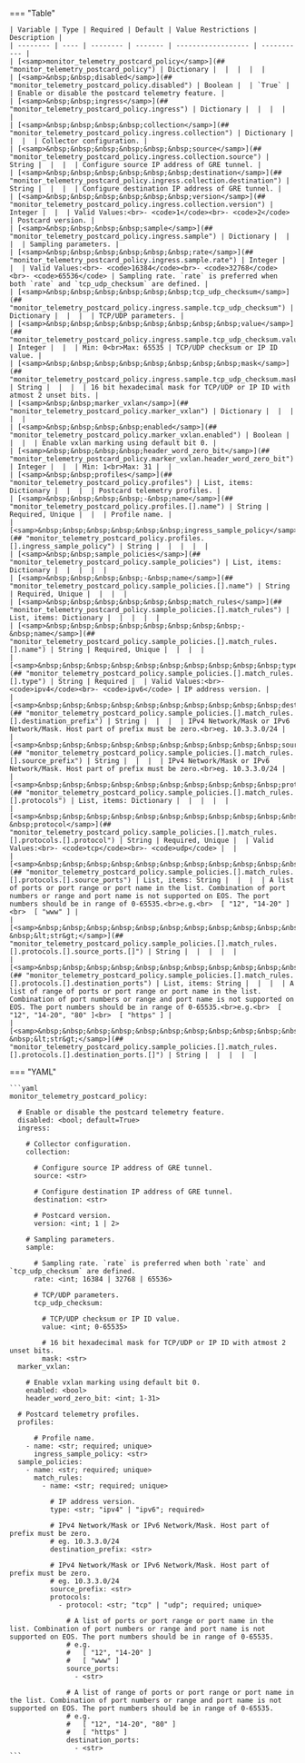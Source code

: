 <!--
  ~ Copyright (c) 2024 Arista Networks, Inc.
  ~ Use of this source code is governed by the Apache License 2.0
  ~ that can be found in the LICENSE file.
  -->
=== "Table"

    | Variable | Type | Required | Default | Value Restrictions | Description |
    | -------- | ---- | -------- | ------- | ------------------ | ----------- |
    | [<samp>monitor_telemetry_postcard_policy</samp>](## "monitor_telemetry_postcard_policy") | Dictionary |  |  |  |  |
    | [<samp>&nbsp;&nbsp;disabled</samp>](## "monitor_telemetry_postcard_policy.disabled") | Boolean |  | `True` |  | Enable or disable the postcard telemetry feature. |
    | [<samp>&nbsp;&nbsp;ingress</samp>](## "monitor_telemetry_postcard_policy.ingress") | Dictionary |  |  |  |  |
    | [<samp>&nbsp;&nbsp;&nbsp;&nbsp;collection</samp>](## "monitor_telemetry_postcard_policy.ingress.collection") | Dictionary |  |  |  | Collector configuration. |
    | [<samp>&nbsp;&nbsp;&nbsp;&nbsp;&nbsp;&nbsp;source</samp>](## "monitor_telemetry_postcard_policy.ingress.collection.source") | String |  |  |  | Configure source IP address of GRE tunnel. |
    | [<samp>&nbsp;&nbsp;&nbsp;&nbsp;&nbsp;&nbsp;destination</samp>](## "monitor_telemetry_postcard_policy.ingress.collection.destination") | String |  |  |  | Configure destination IP address of GRE tunnel. |
    | [<samp>&nbsp;&nbsp;&nbsp;&nbsp;&nbsp;&nbsp;version</samp>](## "monitor_telemetry_postcard_policy.ingress.collection.version") | Integer |  |  | Valid Values:<br>- <code>1</code><br>- <code>2</code> | Postcard version. |
    | [<samp>&nbsp;&nbsp;&nbsp;&nbsp;sample</samp>](## "monitor_telemetry_postcard_policy.ingress.sample") | Dictionary |  |  |  | Sampling parameters. |
    | [<samp>&nbsp;&nbsp;&nbsp;&nbsp;&nbsp;&nbsp;rate</samp>](## "monitor_telemetry_postcard_policy.ingress.sample.rate") | Integer |  |  | Valid Values:<br>- <code>16384</code><br>- <code>32768</code><br>- <code>65536</code> | Sampling rate. `rate` is preferred when both `rate` and `tcp_udp_checksum` are defined. |
    | [<samp>&nbsp;&nbsp;&nbsp;&nbsp;&nbsp;&nbsp;tcp_udp_checksum</samp>](## "monitor_telemetry_postcard_policy.ingress.sample.tcp_udp_checksum") | Dictionary |  |  |  | TCP/UDP parameters. |
    | [<samp>&nbsp;&nbsp;&nbsp;&nbsp;&nbsp;&nbsp;&nbsp;&nbsp;value</samp>](## "monitor_telemetry_postcard_policy.ingress.sample.tcp_udp_checksum.value") | Integer |  |  | Min: 0<br>Max: 65535 | TCP/UDP checksum or IP ID value. |
    | [<samp>&nbsp;&nbsp;&nbsp;&nbsp;&nbsp;&nbsp;&nbsp;&nbsp;mask</samp>](## "monitor_telemetry_postcard_policy.ingress.sample.tcp_udp_checksum.mask") | String |  |  |  | 16 bit hexadecimal mask for TCP/UDP or IP ID with atmost 2 unset bits. |
    | [<samp>&nbsp;&nbsp;marker_vxlan</samp>](## "monitor_telemetry_postcard_policy.marker_vxlan") | Dictionary |  |  |  |  |
    | [<samp>&nbsp;&nbsp;&nbsp;&nbsp;enabled</samp>](## "monitor_telemetry_postcard_policy.marker_vxlan.enabled") | Boolean |  |  |  | Enable vxlan marking using default bit 0. |
    | [<samp>&nbsp;&nbsp;&nbsp;&nbsp;header_word_zero_bit</samp>](## "monitor_telemetry_postcard_policy.marker_vxlan.header_word_zero_bit") | Integer |  |  | Min: 1<br>Max: 31 |  |
    | [<samp>&nbsp;&nbsp;profiles</samp>](## "monitor_telemetry_postcard_policy.profiles") | List, items: Dictionary |  |  |  | Postcard telemetry profiles. |
    | [<samp>&nbsp;&nbsp;&nbsp;&nbsp;-&nbsp;name</samp>](## "monitor_telemetry_postcard_policy.profiles.[].name") | String | Required, Unique |  |  | Profile name. |
    | [<samp>&nbsp;&nbsp;&nbsp;&nbsp;&nbsp;&nbsp;ingress_sample_policy</samp>](## "monitor_telemetry_postcard_policy.profiles.[].ingress_sample_policy") | String |  |  |  |  |
    | [<samp>&nbsp;&nbsp;sample_policies</samp>](## "monitor_telemetry_postcard_policy.sample_policies") | List, items: Dictionary |  |  |  |  |
    | [<samp>&nbsp;&nbsp;&nbsp;&nbsp;-&nbsp;name</samp>](## "monitor_telemetry_postcard_policy.sample_policies.[].name") | String | Required, Unique |  |  |  |
    | [<samp>&nbsp;&nbsp;&nbsp;&nbsp;&nbsp;&nbsp;match_rules</samp>](## "monitor_telemetry_postcard_policy.sample_policies.[].match_rules") | List, items: Dictionary |  |  |  |  |
    | [<samp>&nbsp;&nbsp;&nbsp;&nbsp;&nbsp;&nbsp;&nbsp;&nbsp;-&nbsp;name</samp>](## "monitor_telemetry_postcard_policy.sample_policies.[].match_rules.[].name") | String | Required, Unique |  |  |  |
    | [<samp>&nbsp;&nbsp;&nbsp;&nbsp;&nbsp;&nbsp;&nbsp;&nbsp;&nbsp;&nbsp;type</samp>](## "monitor_telemetry_postcard_policy.sample_policies.[].match_rules.[].type") | String | Required |  | Valid Values:<br>- <code>ipv4</code><br>- <code>ipv6</code> | IP address version. |
    | [<samp>&nbsp;&nbsp;&nbsp;&nbsp;&nbsp;&nbsp;&nbsp;&nbsp;&nbsp;&nbsp;destination_prefix</samp>](## "monitor_telemetry_postcard_policy.sample_policies.[].match_rules.[].destination_prefix") | String |  |  |  | IPv4 Network/Mask or IPv6 Network/Mask. Host part of prefix must be zero.<br>eg. 10.3.3.0/24 |
    | [<samp>&nbsp;&nbsp;&nbsp;&nbsp;&nbsp;&nbsp;&nbsp;&nbsp;&nbsp;&nbsp;source_prefix</samp>](## "monitor_telemetry_postcard_policy.sample_policies.[].match_rules.[].source_prefix") | String |  |  |  | IPv4 Network/Mask or IPv6 Network/Mask. Host part of prefix must be zero.<br>eg. 10.3.3.0/24 |
    | [<samp>&nbsp;&nbsp;&nbsp;&nbsp;&nbsp;&nbsp;&nbsp;&nbsp;&nbsp;&nbsp;protocols</samp>](## "monitor_telemetry_postcard_policy.sample_policies.[].match_rules.[].protocols") | List, items: Dictionary |  |  |  |  |
    | [<samp>&nbsp;&nbsp;&nbsp;&nbsp;&nbsp;&nbsp;&nbsp;&nbsp;&nbsp;&nbsp;&nbsp;&nbsp;-&nbsp;protocol</samp>](## "monitor_telemetry_postcard_policy.sample_policies.[].match_rules.[].protocols.[].protocol") | String | Required, Unique |  | Valid Values:<br>- <code>tcp</code><br>- <code>udp</code> |  |
    | [<samp>&nbsp;&nbsp;&nbsp;&nbsp;&nbsp;&nbsp;&nbsp;&nbsp;&nbsp;&nbsp;&nbsp;&nbsp;&nbsp;&nbsp;source_ports</samp>](## "monitor_telemetry_postcard_policy.sample_policies.[].match_rules.[].protocols.[].source_ports") | List, items: String |  |  |  | A list of ports or port range or port name in the list. Combination of port numbers or range and port name is not supported on EOS. The port numbers should be in range of 0-65535.<br>e.g.<br>  [ "12", "14-20" ]<br>  [ "www" ] |
    | [<samp>&nbsp;&nbsp;&nbsp;&nbsp;&nbsp;&nbsp;&nbsp;&nbsp;&nbsp;&nbsp;&nbsp;&nbsp;&nbsp;&nbsp;&nbsp;&nbsp;-&nbsp;&lt;str&gt;</samp>](## "monitor_telemetry_postcard_policy.sample_policies.[].match_rules.[].protocols.[].source_ports.[]") | String |  |  |  |  |
    | [<samp>&nbsp;&nbsp;&nbsp;&nbsp;&nbsp;&nbsp;&nbsp;&nbsp;&nbsp;&nbsp;&nbsp;&nbsp;&nbsp;&nbsp;destination_ports</samp>](## "monitor_telemetry_postcard_policy.sample_policies.[].match_rules.[].protocols.[].destination_ports") | List, items: String |  |  |  | A list of range of ports or port range or port name in the list. Combination of port numbers or range and port name is not supported on EOS. The port numbers should be in range of 0-65535.<br>e.g.<br>  [ "12", "14-20", "80" ]<br>  [ "https" ] |
    | [<samp>&nbsp;&nbsp;&nbsp;&nbsp;&nbsp;&nbsp;&nbsp;&nbsp;&nbsp;&nbsp;&nbsp;&nbsp;&nbsp;&nbsp;&nbsp;&nbsp;-&nbsp;&lt;str&gt;</samp>](## "monitor_telemetry_postcard_policy.sample_policies.[].match_rules.[].protocols.[].destination_ports.[]") | String |  |  |  |  |

=== "YAML"

    ```yaml
    monitor_telemetry_postcard_policy:

      # Enable or disable the postcard telemetry feature.
      disabled: <bool; default=True>
      ingress:

        # Collector configuration.
        collection:

          # Configure source IP address of GRE tunnel.
          source: <str>

          # Configure destination IP address of GRE tunnel.
          destination: <str>

          # Postcard version.
          version: <int; 1 | 2>

        # Sampling parameters.
        sample:

          # Sampling rate. `rate` is preferred when both `rate` and `tcp_udp_checksum` are defined.
          rate: <int; 16384 | 32768 | 65536>

          # TCP/UDP parameters.
          tcp_udp_checksum:

            # TCP/UDP checksum or IP ID value.
            value: <int; 0-65535>

            # 16 bit hexadecimal mask for TCP/UDP or IP ID with atmost 2 unset bits.
            mask: <str>
      marker_vxlan:

        # Enable vxlan marking using default bit 0.
        enabled: <bool>
        header_word_zero_bit: <int; 1-31>

      # Postcard telemetry profiles.
      profiles:

          # Profile name.
        - name: <str; required; unique>
          ingress_sample_policy: <str>
      sample_policies:
        - name: <str; required; unique>
          match_rules:
            - name: <str; required; unique>

              # IP address version.
              type: <str; "ipv4" | "ipv6"; required>

              # IPv4 Network/Mask or IPv6 Network/Mask. Host part of prefix must be zero.
              # eg. 10.3.3.0/24
              destination_prefix: <str>

              # IPv4 Network/Mask or IPv6 Network/Mask. Host part of prefix must be zero.
              # eg. 10.3.3.0/24
              source_prefix: <str>
              protocols:
                - protocol: <str; "tcp" | "udp"; required; unique>

                  # A list of ports or port range or port name in the list. Combination of port numbers or range and port name is not supported on EOS. The port numbers should be in range of 0-65535.
                  # e.g.
                  #   [ "12", "14-20" ]
                  #   [ "www" ]
                  source_ports:
                    - <str>

                  # A list of range of ports or port range or port name in the list. Combination of port numbers or range and port name is not supported on EOS. The port numbers should be in range of 0-65535.
                  # e.g.
                  #   [ "12", "14-20", "80" ]
                  #   [ "https" ]
                  destination_ports:
                    - <str>
    ```
